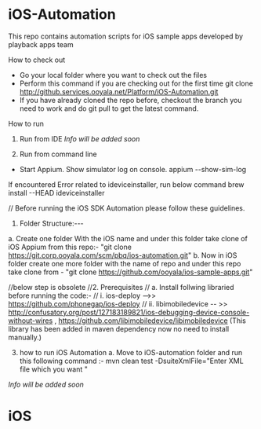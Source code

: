 iOS-Automation
==============

This repo contains automation scripts for iOS sample apps developed by playback apps team

How to check out
- Go your local folder where you want to check out the files 
- Perform this command if you are checking out for the first time 
  git clone http://github.services.ooyala.net/Platform/iOS-Automation.git
- If you have already cloned the repo before, checkout the branch you need to work and do git pull to get the latest command. 


How to run

1. Run from IDE
*Info will be added soon*


2. Run from command line
- Start Appium. Show simulator log on console.
appium --show-sim-log

If encountered Error related to ideviceinstaller, run below command 
brew install --HEAD ideviceinstaller 


// Before running the iOS SDK Automation please follow these guidelines.

1. Folder Structure:---

a. Create one folder With the iOS name and under this folder take clone of iOS Appium from this repo:- "git clone https://git.corp.ooyala.com/scm/pbq/ios-automation.git"
b. Now in iOS folder create one more folder with the name of repo and under this repo take clone from - "git clone https://github.com/ooyala/ios-sample-apps.git"

//below step is obsolete
//2. Prerequisites
// a. Install follwing libraried before running the code:-
//    i. ios-deploy -->> https://github.com/phonegap/ios-deploy
//   ii. libimobiledevice -- >> http://confusatory.org/post/127183189821/ios-debugging-device-console-without-wires , https://github.com/libimobiledevice/libimobiledevice (This library has been added in maven dependency now no need to install manually.)

3. how to run iOS Automation
a. Move to iOS-automation folder and run this following command :-
        mvn clean test -DsuiteXmlFile="Enter XML file which you want "

*Info will be added soon*
# iOS
